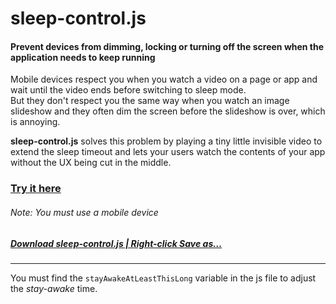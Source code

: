 # sleep-control.js  

#### Prevent devices from dimming, locking or turning off the screen when the application needs to keep running  

Mobile devices respect you when you watch a video on a page or app and wait until the video ends before switching to sleep mode.  
But they don't respect you the same way when you watch an image slideshow and they often dim the screen before the slideshow is over, which is annoying.

__sleep-control.js__ solves this problem by playing a tiny little invisible video to extend the sleep timeout and lets your users watch the contents of your app without the UX being cut in the middle.

### [Try it here](https://topraksoyearthmantsuchimoto.github.io/sleep-control.js/)

###### Note: You must use a mobile device

##### [Download sleep-control.js | Right-click Save as…](https://raw.githubusercontent.com/TopraksoyEarthmanTsuchimoto/sleep-control.js/main/sleep-control.js "Right-click Save As…")

---
You must find the `stayAwakeAtLeastThisLong` variable in the js file to adjust the *stay-awake* time.
